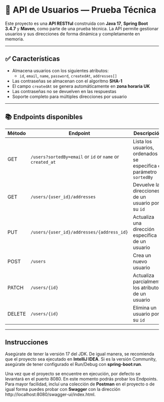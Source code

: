 # 🧪 API de Usuarios — Prueba Técnica

Este proyecto es una **API RESTful** construida con **Java 17**, **Spring Boot 3.4.7** y **Maven**, como parte de una prueba técnica. La API permite gestionar usuarios y sus direcciones de forma dinámica y completamente en memoria.

---

## ✅ Características

- Almacena usuarios con los siguientes atributos:
    - `id`, `email`, `name`, `password`, `createdAt`, `addresses[]`
- Las contraseñas se almacenan con el algoritmo **SHA-1**
- El campo `createdAt` se genera automáticamente en **zona horaria UK**
- Las contraseñas no se devuelven en las respuestas
- Soporte completo para múltiples direcciones por usuario

---

## 📚 Endpoints disponibles

| Método | Endpoint                                             | Descripción                                                              |
|--------|------------------------------------------------------|--------------------------------------------------------------------------|
| GET    | `/users?sortedBy=email` or `id` or `name` or `created_at` | Lista los usuarios, ordenados si se especifica el parámetro `sortedBy`  |
| GET    | `/users/{user_id}/addresses`                         | Devuelve las direcciones de un usuario por su `id`                       |
| PUT    | `/users/{user_id}/addresses/{address_id}`            | Actualiza una dirección específica de un usuario                         |
| POST   | `/users`                                             | Crea un nuevo usuario                                                    |
| PATCH  | `/users/{id}`                                        | Actualiza parcialmente los atributos de un usuario                       |
| DELETE | `/users/{id}`                                        | Elimina un usuario por su `id`                                           |

---

## Instrucciones

Asegúrate de tener la versión 17 del JDK. De igual manera, se recomienda que el proyecto 
sea ejecutado en **IntelliJ IDEA**. Si es la versión Community, asegúrate de tener configurado 
el Run/Debug con **spring-boot:run**.

Una vez que el proyecto se encuentre en ejecución, por defecto se levantará en el puerto 8080. 
En este momento podrás probar los Endpoints. Para mayor facilidad, incluí una colección de **Postman** en el proyecto o de igual forma puedes probar con **Swagger** con la dirección http://localhost:8080/swagger-ui/index.html.